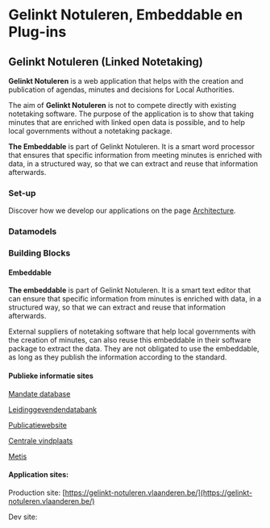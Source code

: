 # Gelinkt Notuleren, Embeddable en Plug-ins

## Gelinkt Notuleren \(Linked Notetaking\)

**Gelinkt Notuleren** is a web application that helps with the creation and publication of agendas, minutes and decisions for Local Authorities.

The aim of **Gelinkt Notuleren** is not to compete directly with existing notetaking software. The purpose of the application is to show that taking minutes that are enriched with linked open data is possible, and to help local governments without a notetaking package.

**The Embeddable** is part of Gelinkt Notuleren. It is a smart word processor that ensures that specific information from meeting minutes is enriched with data, in a structured way, so that we can extract and reuse that information afterwards.

### Set-up

Discover how we develop our applications on the page [Architecture](../../development/architecture/).

### Datamodels

### Building Blocks

#### Embeddable

**The embeddable** is part of Gelinkt Notuleren. It is a smart text editor that can ensure that specific information from minutes is enriched with data, in a structured way, so that we can extract and reuse that information afterwards.

External suppliers of notetaking software that help local governments with the creation of minutes, can also reuse this embeddable in their software package to extract the data. They are not obligated to use the embeddable, as long as they publish the information according to the standard.

#### Publieke informatie sites

[Mandate database](../wikis-and-publieke-databanken-public-databases/mandatendatabank.md)

[Leidinggevendendatabank](../wikis-and-publieke-databanken-public-databases/leidinggevendendatabank.md)

[Publicatiewebsite](../wikis-and-publieke-databanken-public-databases/publicatiepagina-gelinkt-notuleren.md)

[Centrale vindplaats](../wikis-and-publieke-databanken-public-databases/centrale-vindplaats.md)

[Metis](../wikis-and-publieke-databanken-public-databases/metis.md)

#### Application sites:

Production site: [https://gelinkt-notuleren.vlaanderen.be/](https://gelinkt-notuleren.vlaanderen.be/)

Dev site: 

